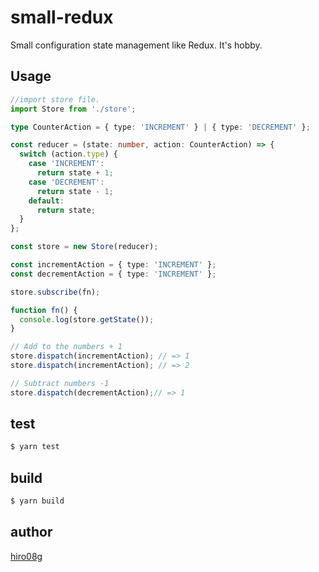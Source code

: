 # small-redux
Small configuration state management like Redux. It's hobby.

## Usage

```typescript
//import store file.
import Store from './store';

type CounterAction = { type: 'INCREMENT' } | { type: 'DECREMENT' };

const reducer = (state: number, action: CounterAction) => {
  switch (action.type) {
    case 'INCREMENT':
      return state + 1;
    case 'DECREMENT':
      return state - 1;
    default:
      return state;
  }
};

const store = new Store(reducer);

const incrementAction = { type: 'INCREMENT' };
const decrementAction = { type: 'INCREMENT' };

store.subscribe(fn);

function fn() {
  console.log(store.getState());
}

// Add to the numbers + 1
store.dispatch(incrementAction); // => 1
store.dispatch(incrementAction); // => 2

// Subtract numbers -1
store.dispatch(decrementAction);// => 1
```

## test

```bash
$ yarn test
```

## build

```bash
$ yarn build
```

## author

[hiro08g](https://github.com/hiro08gh)
